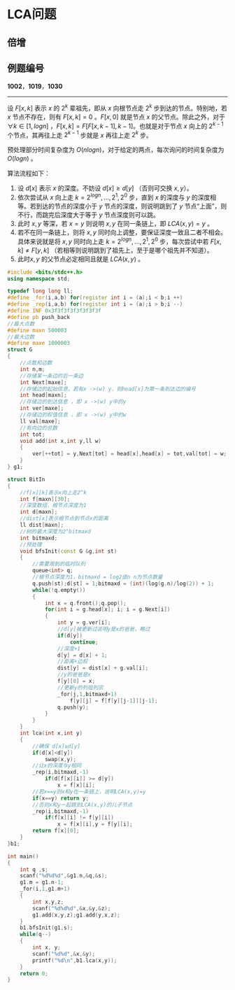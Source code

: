 # LCA问题

## 倍增

## 例题编号

**1002**，**1019**，**1030**

------

设 $F[x,k]$ 表示 $x$ 的 $2^k$ 辈祖先，即从 $x$ 向根节点走 $2^k$ 步到达的节点。特别地，若 $x$ 节点不存在，则有 $F[x,k] = 0$ 。$F[x,0]$ 就是节点 $x$ 的父节点。除此之外，对于 $\forall k\in [1,logn]$ ，$F[x,k]=F[F[x,k-1],k-1]$。也就是对于节点 $x$ 向上的 $2^{k-1}$ 个节点，其再往上走 $2^{k-1}$ 步就是 $x$ 再往上走 $2^k$ 步。

预处理部分时间复杂度为 $O(nlogn)$，对于给定的两点，每次询问的时间复杂度为$O(logn)$ 。

算法流程如下：

1. 设 $d[x]$ 表示 $x$ 的深度。不妨设 $d[x]≥d[y]$ （否则可交换 $x,y$）。
2. 依次尝试从 $x$ 向上走 $k=2^{logn},...,2^1,2^0$ 步，直到 $x$ 的深度与 $y$ 的深度相等。若到达的节点的深度小于 $y$ 节点的深度，则说明跳到了 $y$ 节点“上面”，则不行，而跳完后深度大于等于 $y$ 节点深度则可以跳。
3. 此时 $x,y$ 等深，若 $x=y$ 则说明 $x,y$ 在同一条链上，即 $LCA(x,y)=y$ 。
4. 若不在同一条链上，则将 $x,y$ 同时向上调整，要保证深度一致且二者不相会。具体来说就是将 $x,y$ 同时向上走 $k=2^{logn},...,2^1,2^0$ 步，每次尝试中若 $F[x,k]≠F[y,k]$ （若相等则说明跳到了祖先上，至于是哪个祖先并不知道）。
5. 此时$x,y$ 的父节点必定相同且就是 $LCA(x,y)$ 。

```c++
#include <bits/stdc++.h>
using namespace std;

typedef long long ll;
#define _for(i,a,b) for(register int i = (a);i < b;i ++)
#define _rep(i,a,b) for(register int i = (a);i > b;i --)
#define INF 0x3f3f3f3f3f3f3f3f
#define pb push_back
//最大点数
#define maxn 500003
//最大边数
#define maxe 1000003
struct G
{
    //点数和边数
    int n,m;
    //存储某一条边的后一条边 
    int Next[maxe];
    //存储边的起始信息，若有x ->(w) y，则head[x]为第一条到达边的编号 
    int head[maxn];
    //存储边的到达信息 ，即 x ->(w) y中的y 
    int ver[maxe];
    //存储边的权值信息 ，即 x ->(w) y中的w
    ll val[maxe];
    //有向边的总数 
    int tot;
    void add(int x,int y,ll w)
    {
        ver[++tot] = y,Next[tot] = head[x],head[x] = tot,val[tot] = w;
    }
} g1;

struct BitIn
{
	//f[x][k]表示x向上走2^k 
	int f[maxn][30];
	//深度数组，根节点深度为1 
	int d[maxn];
	//dist[x]表示根节点到节点x的距离 
	ll dist[maxn];
	//树的最大深度为2^bitmaxd 
	int bitmaxd;
	//预处理 
	void bfsInit(const G &g,int st)
	{
		//需要用到的临时队列 
		queue<int> q;
		//根节点深度为1，bitmaxd = log2底n n为节点数量 
		q.push(st);d[st] = 1;bitmaxd = (int)(log(g.n)/log(2)) + 1;
		while(!q.empty())
		{
			int x = q.front();q.pop();
			for(int i = g.head[x]; i; i = g.Next[i])
			{
				int y = g.ver[i];
				//d[y]被更新过说明y是x的爸爸，略过 
				if(d[y])
					continue;
				//深度+1 
				d[y] = d[x] + 1;
				//距离+边权 
				dist[y] = dist[x] + g.val[i];
				//y的爸爸是x 
				f[y][0] = x;
				//更新y的列祖列宗 
				_for(j,1,bitmaxd+1)
					f[y][j] = f[f[y][j-1]][j-1];
				q.push(y);
			}
		}
	}
	int lca(int x,int y)
	{
		//确保 d[x]≥d[y] 
		if(d[x]<d[y])
			swap(x,y);
		//让x的深度与y相同 
		_rep(i,bitmaxd,-1)
			if(d[f[x][i]] >= d[y])
				x = f[x][i];
		//若x==y则x和y在一条链上，说明LCA(x,y)=y 
		if(x==y) return y;
		//否则x和y一起跳到LCA(x,y)的儿子节点 
		_rep(i,bitmaxd,-1)
			if(f[x][i] != f[y][i])
				x = f[x][i],y = f[y][i];
		return f[x][0];
	}
}b1;

int main()
{
	int q ,s;
	scanf("%d%d%d",&g1.n,&q,&s);
	g1.m = g1.n-1;
	_for(i,1,g1.m+1)
	{
		int x,y,z;
		scanf("%d%d%d",&x,&y,&z);
		g1.add(x,y,z);g1.add(y,x,z);
	}
	b1.bfsInit(g1,s);
	while(q--)
	{
		int x, y;
		scanf("%d%d",&x,&y);
		printf("%d\n",b1.lca(x,y));
	}
	return 0;
}
```


